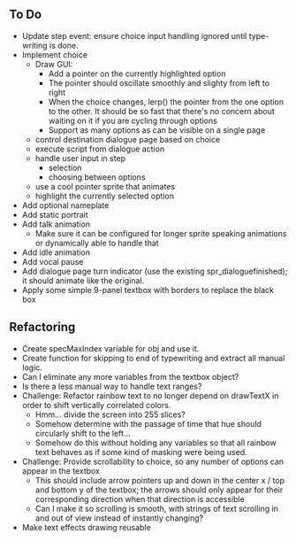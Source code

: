 ## To Do
- Update step event: ensure choice input handling ignored until type-writing is done. 
- Implement choice
  - Draw GUI:
    - Add a pointer on the currently highlighted option
    - The pointer should oscillate smoothly and slighty from left to right
    - When the choice changes, lerp() the pointer from the one option to the other. It should be so fast that there's no concern about waiting on it if you are cycling through options
    - Support as many options as can be visible on a single page
  - control destination dialogue page based on choice
  - execute script from dialogue action
  - handle user input in step
    - selection
    - choosing between options
  - use a cool pointer sprite that animates
  - highlight the currently selected option
- Add optional nameplate
- Add static portrait
- Add talk animation
  - Make sure it can be configured for longer sprite speaking animations or dynamically able to handle that
- Add idle animation
- Add vocal pause
- Add dialogue page turn indicator (use the existing spr_dialoguefinished); it should animate like the original.
- Apply some simple 9-panel textbox with borders to replace the black box

## Refactoring
- Create specMaxIndex variable for obj and use it.
- Create function for skipping to end of typewriting and extract all manual logic.
- Can I eliminate any more variables from the textbox object?
- Is there a less manual way to handle text ranges?
- Challenge: Refactor rainbow text to no longer depend on drawTextX in order to shift vertically correlated colors.
  - Hmm... divide the screen into 255 slices?
  - Somehow determine with the passage of time that hue should circularly shift to the left...
  - Somehow do this without holding any variables so that all rainbow text behaves as if some kind of masking were being used.
- Challenge: Provide scrollability to choice, so any number of options can appear in the textbox
  - This should include arrow pointers up and down in the center x / top and bottom y of the textbox; the arrows should only appear for their corresponding direction when that direction is accessible
  - Can I make it so scrolling is smooth, with strings of text scrolling in and out of view instead of instantly changing?
- Make text effects drawing reusable